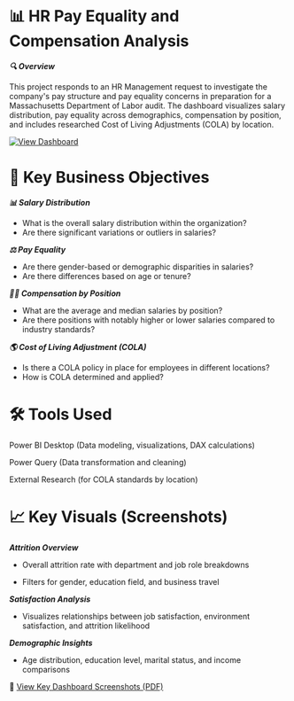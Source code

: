 # 📊 HR Pay Equality and Compensation Analysis

***🔍 Overview***

This project responds to an HR Management request to investigate the company's pay structure and pay equality concerns in preparation for a Massachusetts Department of Labor audit.
The dashboard visualizes salary distribution, pay equality across demographics, compensation by position, and includes researched Cost of Living Adjustments (COLA) by location.

[![View Dashboard](https://img.shields.io/badge/View-Dashboard-blue?logo=powerbi)](https://app.powerbi.com/reportEmbed?reportId=ba841839-82cf-4c5d-a4ab-777b8b3013c5&autoAuth=true&ctid=c207a2ac-fbb3-47dd-8955-d284c02dad59)

# 📝 Key Business Objectives

***📊 Salary Distribution***
  * What is the overall salary distribution within the organization?
  * Are there significant variations or outliers in salaries?

***⚖️ Pay Equality***
  * Are there gender-based or demographic disparities in salaries?
  * Are there differences based on age or tenure?

***🧑‍💼 Compensation by Position***
  * What are the average and median salaries by position?
  * Are there positions with notably higher or lower salaries compared to industry standards?

***🌎 Cost of Living Adjustment (COLA)***
 * Is there a COLA policy in place for employees in different locations?
 * How is COLA determined and applied?

# 🛠️ Tools Used
Power BI Desktop (Data modeling, visualizations, DAX calculations)

Power Query (Data transformation and cleaning)

External Research (for COLA standards by location)


# 📈 Key Visuals (Screenshots)

***Attrition Overview***
 * Overall attrition rate with department and job role breakdowns

 * Filters for gender, education field, and business travel

***Satisfaction Analysis***
* Visualizes relationships between job satisfaction, environment satisfaction, and attrition likelihood

***Demographic Insights***
* Age distribution, education level, marital status, and income comparisons

📄 [View Key Dashboard Screenshots (PDF)](HR_Pay_Equality_Project/plots/HR_Project_Pics.pdf)
